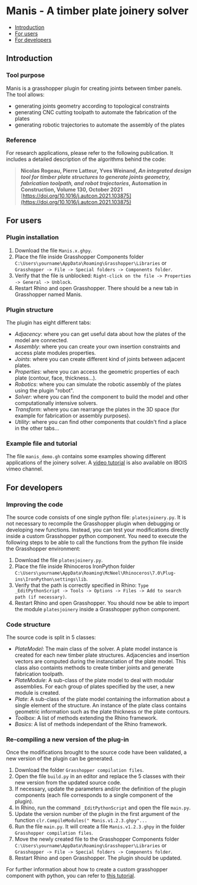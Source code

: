 # Manis -  A timber plate joinery solver

* [Introduction](#introduction)
* [For users](#for-users)
* [For developers](#for-developers)

## Introduction

### Tool purpose
Manis is a grasshopper plugin for creating joints between timber panels.
The tool allows:
* generating joints geometry according to topological constraints
* generating CNC cutting toolpath to automate the fabrication of the plates
* generating robotic trajectories to automate the assembly of the plates

### Reference
For research applications, please refer to the following publication. It includes a detailed description of the algorithms behind the code: 
> __Nicolas Rogeau, Pierre Latteur, Yves Weinand, _An integrated design tool for timber plate structures to generate joints geometry, fabrication toolpath, and robot trajectories_, Automation in Construction, Volume 130, October 2021__
> [https://doi.org/10.1016/j.autcon.2021.103875](https://doi.org/10.1016/j.autcon.2021.103875)

## For users

### Plugin installation
1. Download the file `Manis.x.ghpy`.
2. Place the file inside Grasshopper Components folder `C:\Users\yourname\AppData\Roaming\Grasshopper\Libraries` or `Grasshopper -> File -> Special folders -> Components folder`.
3. Verify that the file is unblocked: `Right-click on the file -> Properties -> General -> Unblock`.
4. Restart Rhino and open Grasshopper. There should be a new tab in Grasshopper named Manis.

### Plugin structure
The plugin has eight different tabs:
* _Adjacency_: where you can get useful data about how the plates of the model are connected. 
* _Assembly_: where you can create your own insertion constraints and access plate modules properties.
* _Joints_: where you can create different kind of joints between adjacent plates. 
* _Properties_: where you can access the geometric properties of each plate (contour, face, thickness...).
* _Robotics_: where you can simulate the robotic assembly of the plates using the plugin "robot".
* _Solver_: where you can find the component to build the model and other computationally intensive solvers.
* _Transform_: where you can rearrange the plates in the 3D space (for example for fabrication or assembly purposes).
* _Utility_: where you can find other components that couldn't find a place in the other tabs...

### Example file and tutorial
The file `manis_demo.gh` contains some examples showing different applications of the joinery solver.
A [video tutorial](https://vimeo.com/user87001008) is also available on IBOIS vimeo channel.

## For developers

### Improving the code
The source code consists of one single python file: `platesjoinery.py`. 
It is not necessary to recompile the Grasshopper plugin when debugging or developing new functions.
Instead, you can test your modifications directly inside a custom Grasshopper python component.
You need to execute the following steps to be able to call the functions from the python file inside the Grasshopper environment: 
1. Download the file `platesjoinery.py`.
2. Place the file inside Rhinoceros IronPython folder `C:\Users\yourname\AppData\Roaming\McNeel\Rhinoceros\7.0\Plug-ins\IronPython\settings\lib`.
3. Verify that the path is correctly specified in Rhino: `Type _EditPythonScript -> Tools -> Options -> Files -> Add to search path (if necessary)`.
4. Restart Rhino and open Grasshopper. You should now be able to import the module `platesjoinery` inside a Grasshopper python component.

### Code structure
The source code is split in 5 classes:
* _PlateModel_: The main class of the solver. A plate model instance is created for each new timber plate structures. Adjacencies and insertion vectors are computed during the instanciation of the plate model. This class also containts methods to create timber joints and generate fabrication toolpath.
* _PlateModule_: A sub-class of the plate model to deal with modular assemblies. For each group of plates specified by the user, a new module is created.
* _Plate_: A sub-class of the plate model containing the information about a single element of the structure. An instance of the plate class contains geometric information such as the plate thickness or the plate contours.
* _Toolbox_: A list of methods extending the Rhino framework. 
* _Basics_: A list of methods independant of the Rhino framework.

### Re-compiling a new version of the plug-in
Once the modifications brought to the source code have been validated, a new version of the plugin can be generated.

1. Download the folder `Grasshopper compilation files`.
2. Open the file `build.py` in an editor and replace the 5 classes with their new version from the updated source code.
3. If necessary, update the parameters and/or the definition of the plugin components (each file corresponds to a single component of the plugin).
4. In Rhino, run the command `_EditPythonScript` and open the file `main.py`.
5. Update the version number of the plugin in the first argument of the function `clr.CompileModules(" Manis.v1.2.3.ghpy"...`
6. Run the file `main.py`. It will create a file `Manis.v1.2.3.ghpy` in the folder `Grasshopper compilation files`.
7. Move the newly created file to the Grasshopper Components folder `C:\Users\yourname\AppData\Roaming\Grasshopper\Libraries` or `Grasshopper -> File -> Special folders -> Components folder`.
8. Restart Rhino and open Grasshopper. The plugin should be updated.

For further information about how to create a custom grasshopper component with python, you can refer to [this tutorial](https://discourse.mcneel.com/t/tutorial-creating-a-grasshopper-component-with-the-python-ghpy-compiler/38552).


